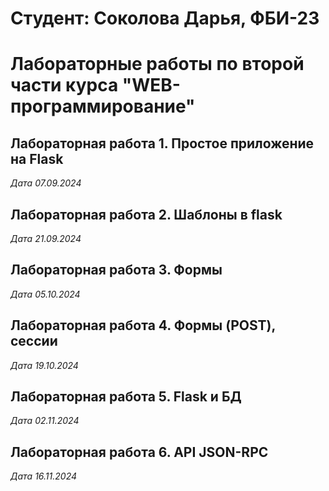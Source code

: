 # Студент: Соколова Дарья, ФБИ-23

# Лабораторные работы по второй части курса "WEB-программирование"

## Лабораторная работа 1. Простое приложение на Flask

*Дата 07.09.2024*

## Лабораторная работа 2. Шаблоны в flask

*Дата 21.09.2024*

## Лабораторная работа 3. Формы

*Дата 05.10.2024*

## Лабораторная работа 4. Формы (POST), сессии

*Дата 19.10.2024*

## Лабораторная работа 5. Flask и БД

*Дата 02.11.2024*

## Лабораторная работа 6. API JSON-RPC

*Дата 16.11.2024*
